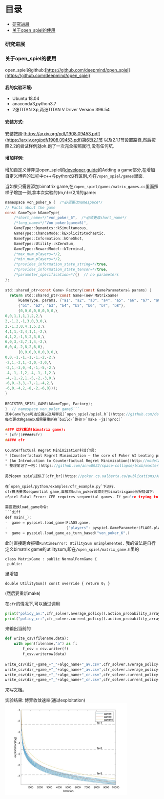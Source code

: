 # 目录

* [研究进展](#研究进展)
* [关于open_spiel的使用](#关于open_spiel的使用)

### 研究进展


### 关于open_spiel的使用
open_spiel的github:[https://github.com/deepmind/open_spiel](https://github.com/deepmind/open_spiel)

#### 我的实验环境:
* Ubuntu 18.04
* anaconda3,python3.7
* 2张TITAN Xp,两张TITAN V.Driver Version 396.54

#### 安装方式:
安装按照:[https://arxiv.org/pdf/1908.09453.pdf](https://arxiv.org/pdf/1908.09453.pdf)第6页2.1节
以及2.1.1节设置路径,然后按照2.2的尝试样例就ok.跑了一次完全按照就行,没有任何坑.

#### 增加样例:
增加自定义博弈见open_spiel的[developer guide](https://github.com/deepmind/open_spiel/blob/master/docs/developer_guide.md)的Adding a game部分,在增加自定义博弈的过程中c++与python没有区别,均在`/open_spiel/games`里面.

当如果只需要添加bimatrix game,在`/open_spiel/games/matrix_games.cc`里面照样子增加一例,拿本次实验的(m,n)=(2,1)的game:
```c
namespace von_poker_6 {  /*必须更改namespace*/
// Facts about the game
const GameType kGameType{
    /*short_name=*/"von_poker_6",  /*必须更改short_name*/
    /*long_name=*/"Von poker(game=6)",
    GameType::Dynamics::kSimultaneous,
    GameType::ChanceMode::kExplicitStochastic,
    GameType::Information::kOneShot,
    GameType::Utility::kZeroSum,
    GameType::RewardModel::kTerminal,
    /*max_num_players=*/2,
    /*min_num_players=*/2,
    /*provides_information_state_string=*/true,
    /*provides_information_state_tensor=*/true,
    /*parameter_specification=*/{}  // no parameters
};

std::shared_ptr<const Game> Factory(const GameParameters& params) {
  return std::shared_ptr<const Game>(new MatrixGame(
      kGameType, params, {"a1", "a2", "a3", "a4", "a5", "a6", "a7", "a8"},
      {"b1", "b2", "b3", "b4", "b5", "b6", "b7", "b8"}, 
      {0,0,0,0,0,0,0,0,\ 
0,0,1,1,1,1,2,2,\ 
2,-1,2,-1,3,0,3,0,\ 
2,-1,3,0,4,1,5,2,\ 
4,1,1,-2,4,1,1,-2,\ 
4,1,2,-1,5,2,3,0,\ 
6,0,3,-3,7,1,4,-2,\ 
6,0,4,-2,8,2,6,0},
      {0,0,0,0,0,0,0,0,\ 
0,0,-1,-1,-1,-1,-2,-2,\ 
-2,1,-2,1,-3,0,-3,0,\ 
-2,1,-3,0,-4,-1,-5,-2,\ 
-4,-1,-1,2,-4,-1,-1,2,\ 
-4,-1,-2,1,-5,-2,-3,0,\ 
-6,0,-3,3,-7,-1,-4,2,\ 
-6,0,-4,2,-8,-2,-6,0}));
}

REGISTER_SPIEL_GAME(kGameType, Factory);
}  // namespace von_poler game6```
其中GameType可选设置以及解释见[`open_spiel/spiel.h`](https://github.com/deepmind/open_spiel/blob/master/open_spiel/spiel.h)
每次更改完game以后需要重新在`build/`路径下`make -j$(nproc)`

#### 运行算法(bimatrix game):
* [cfr](#####cfr)
##### cfr

Counterfactual Regret Minimization科普介绍：
* [Counterfactual Regret Minimization – the core of Poker AI beating professional players](https://int8.io/counterfactual-regret-minimization-for-poker-ai/)
* [An Introduction to Counterfactual Regret Minimization](http://modelai.gettysburg.edu/2013/cfr/cfr.pdf)(附带java code)
* 整理笔记了一哈：[https://github.com/annw0922/space-collapse/blob/master/cfr_.md](https://github.com/annw0922/space-collapse/blob/master/cfr_.md)

另外open spiel提供了[cfr_br](https://poker.cs.ualberta.ca/publications/AAAI12-cfrbr.pdf)算法和[deep_cfr](https://arxiv.org/abs/1811.00164)算法,但在我们的较小的bimatrix game情况用不上.

在`open_spiel/python/examples/cfr_example.py`下进行.
cfr算法要求sequential game,直接将kuhn_poker改成对应bimatrixgame会报错如下:
>Spiel Fatal Error: CFR requires sequential games. If you're trying to run it on a simultaneous (or normal-form) game, please first transform it using turn_based_simultaneous_game.

需要更换load_game命令:
```diff
def main(_):
-  game = pyspiel.load_game(FLAGS.game,
-                           {"players": pyspiel.GameParameter(FLAGS.players)})
+  game = pyspiel.load_game_as_turn_based("von_poker_6",)
```

此时直接跑会报错`RuntimeError: UtilitySum unimplemented.`
我的做法是自行定义bimatrix game的utilitysum,即在`/open_spiel/matrix_game.h`里的
```
class MatrixGame : public NormalFormGame {
 public:
```
 
 里增加
 ```
 double UtilitySum() const override { return 0; }
 ```
 (然后要重新make)

 在`cfr`的情况下,可以通过调用
 
 ```py
 print("policy_av:",cfr_solver.average_policy().action_probability_array)
 print("policy_cr:",cfr_solver.current_policy().action_probability_array)
 ```
来输出当前的

```py
def write_csv(filename,data):
    with open(filename,"a") as f:
        f_csv = csv.writer(f)
        f_csv.writerow(data)
        
write_csv(dir_+game_+"_"+algo_name+"_av.csv",cfr_solver.average_policy().action_probability_array[0])
write_csv(dir_+game_+"_"+algo_name+"_av.csv",cfr_solver.average_policy().action_probability_array[1])
write_csv(dir_+game_+"_"+algo_name+"_cr.csv",cfr_solver.current_policy().action_probability_array[0])
write_csv(dir_+game_+"_"+algo_name+"_cr.csv",cfr_solver.current_policy().action_probability_array[1])
```
来写文档。

实验结果:
博弈收敛速率(通过exploitation)
<img width="400" height="300" alt="收敛速率" src="https://github.com/annw0922/space-collapse/blob/master/image/exploitation6810.jpg"/>
